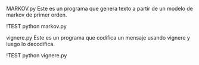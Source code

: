 MARKOV.py
Este es un programa que genera texto a partir de un modelo de markov de primer orden.

!TEST 
python markov.py 

vignere.py
Este es un programa que codifica un mensaje usando vignere y luego lo decodifica.

!TEST
python vignere.py